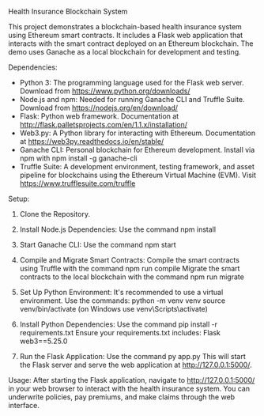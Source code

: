Health Insurance Blockchain System

This project demonstrates a blockchain-based health insurance system using Ethereum smart contracts. It includes a Flask web application that interacts with the smart contract deployed on an Ethereum blockchain. The demo uses Ganache as a local blockchain for development and testing.

Dependencies:

-   Python 3: The programming language used for the Flask web server. Download from https://www.python.org/downloads/
-   Node.js and npm: Needed for running Ganache CLI and Truffle Suite. Download from https://nodejs.org/en/download/
-   Flask: Python web framework. Documentation at http://flask.palletsprojects.com/en/1.1.x/installation/
-   Web3.py: A Python library for interacting with Ethereum. Documentation at https://web3py.readthedocs.io/en/stable/
-   Ganache CLI: Personal blockchain for Ethereum development. Install via npm with npm install -g ganache-cli
-   Truffle Suite: A development environment, testing framework, and asset pipeline for blockchains using the Ethereum Virtual Machine (EVM). Visit https://www.trufflesuite.com/truffle

Setup:

1. Clone the Repository.

2. Install Node.js Dependencies:
   Use the command npm install

3. Start Ganache CLI:
   Use the command npm start

4. Compile and Migrate Smart Contracts:
   Compile the smart contracts using Truffle with the command npm run compile
   Migrate the smart contracts to the local blockchain with the command npm run migrate

5. Set Up Python Environment:
   It's recommended to use a virtual environment. Use the commands:
   python -m venv venv
   source venv/bin/activate (on Windows use venv\Scripts\activate)

6. Install Python Dependencies:
   Use the command pip install -r requirements.txt
   Ensure your requirements.txt includes:
   Flask
   web3==5.25.0

7. Run the Flask Application:
   Use the command py app.py
   This will start the Flask server and serve the web application at http://127.0.0.1:5000/.

Usage:
After starting the Flask application, navigate to http://127.0.0.1:5000/ in your web browser to interact with the health insurance system. You can underwrite policies, pay premiums, and make claims through the web interface.

